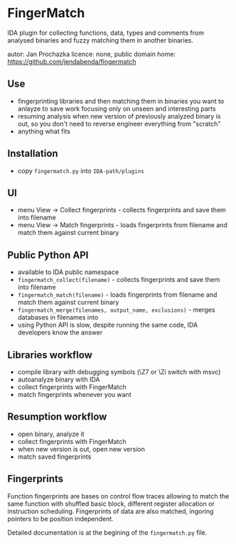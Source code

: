 # FingerMatch

IDA plugin for collecting functions, data, types and comments from analysed binaries
and fuzzy matching them in another binaries.

autor: Jan Prochazka
licence: none, public domain
home: https://github.com/jendabenda/fingermatch


## Use
 * fingerprinting libraries and then matching them in binaries you want to anlayze to save work
   focusing only on unseen and interesting parts
 * resuming analysis when new version of previously analyzed binary is out, so you don't need to
   reverse engineer everything from "scratch"
 * anything what fits


## Installation
 * copy `fingermatch.py` into `IDA-path/plugins`


## UI
 * menu View -> Collect fingerprints - collects fingerprints and save them into filename
 * menu View -> Match fingerprints - loads fingerprints from filename and match them against
   current binary


## Public Python API
 * available to IDA public namespace
 * `fingermatch_collect(filename)` - collects fingerprints and save them into filename
 * `fingermatch_match(filename)` - loads fingerprints from filename and match them against current binary
 * `fingermatch_merge(filenames, output_name, exclusions)` - merges databases in filenames into
 * using Python API is slow, despite running the same code, IDA developers know the answer


## Libraries workflow
 * compile library with debugging symbols (\Z7 or \Zi switch with msvc)
 * autoanalyze binary with IDA
 * collect fingerprints with FingerMatch
 * match fingerprints whenever you want

## Resumption workflow
 * open binary, analyze it
 * collect fingerprints with FingerMatch
 * when new version is out, open new version
 * match saved fingerprints


## Fingerprints
Function fingerprints are bases on control flow traces allowing to match the same function with shuffled basic block, different register allocation or instruction scheduling. Fingerprints of data are also matched, ingoring pointers to be position independent.

Detailed documentation is at the begining of the `fingermatch.py` file.
